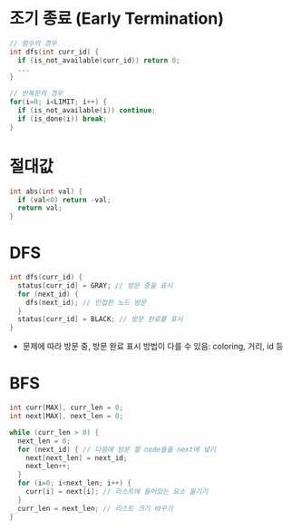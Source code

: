 # 조기 종료 (Early Termination)
```c
// 함수의 경우
int dfs(int curr_id) {
  if (is_not_available(curr_id)) return 0;
  ...
}

// 반복문의 경우
for(i=0; i<LIMIT; i++) {
  if (is_not_available(i)) continue;
  if (is_done(i)) break;
}
```

# 절대값
```c
int abs(int val) {
  if (val<0) return -val;
  return val;
}
```

# DFS
```c
int dfs(curr_id) {
  status[curr_id] = GRAY; // 방문 중을 표시
  for (next_id) {
    dfs(next_id); // 인접한 노드 방문
  }
  status[curr_id] = BLACK; // 방문 완료를 표시
}
```

- 문제에 따라 방문 중, 방문 완료 표시 방법이 다를 수 있음: coloring, 거리, id 등

# BFS
```c
int curr[MAX], curr_len = 0;
int next[MAX], next_len = 0;

while (curr_len > 0) {
  next_len = 0;
  for (next_id) { // 다음에 방문 할 node들을 next에 넣기
    next[next_len] = next_id;
    next_len++;
  }
  for (i=0; i<next_len; i++) {
    curr[i] = next[i]; // 리스트에 들어있는 요소 옮기기
  }
  curr_len = next_len; // 리스트 크기 바꾸기
}
```

